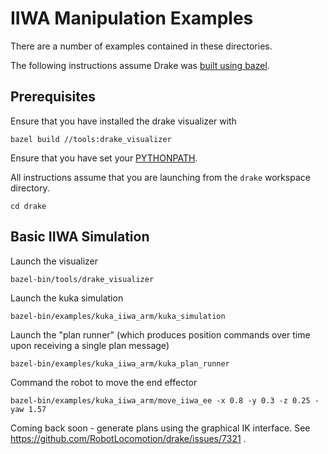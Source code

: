 IIWA Manipulation Examples
==========================

There are a number of examples contained in these directories.

The following instructions assume Drake was
[built using bazel](http://drake.mit.edu/bazel.html?highlight=bazel).

Prerequisites
-------------

Ensure that you have installed the drake visualizer with
```
bazel build //tools:drake_visualizer
```

Ensure that you have set your
[PYTHONPATH](http://drake.mit.edu/python_bindings.html?highlight=python).

All instructions assume that you are launching from the `drake`
workspace directory.
```
cd drake
```


Basic IIWA Simulation
---------------------

Launch the visualizer
```
bazel-bin/tools/drake_visualizer
```

Launch the kuka simulation
```
bazel-bin/examples/kuka_iiwa_arm/kuka_simulation
```

Launch the "plan runner" (which produces position commands over time
upon receiving a single plan message)
```
bazel-bin/examples/kuka_iiwa_arm/kuka_plan_runner
```

Command the robot to move the end effector
```
bazel-bin/examples/kuka_iiwa_arm/move_iiwa_ee -x 0.8 -y 0.3 -z 0.25 -yaw 1.57
```

Coming back soon - generate plans using the graphical IK interface.
See https://github.com/RobotLocomotion/drake/issues/7321 .
